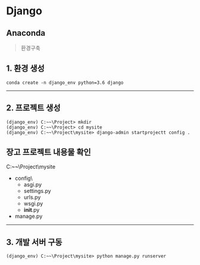 # Django

## Anaconda
> 환경구축

## 1. 환경 생성

~~~
conda create -n django_env python=3.6 django
~~~

---
## 2. 프로젝트 생성

~~~
(django_env) C:~~\Project> mkdir
(django_env) C:~~\Project> cd mysite
(django_env) C:~~\Project\mysite> django-admin startprojectt config .
~~~


장고 프로젝트 내용물 확인
---
C:~~\Project\mysite
- config\
  - asgi.py
  - settings.py
  - urls.py
  - wsgi.py
  - __init__.py  
- manage.py

---
## 3. 개발 서버 구동

~~~
(django_env) C:~~\Project\mysite> python manage.py runserver
~~~
